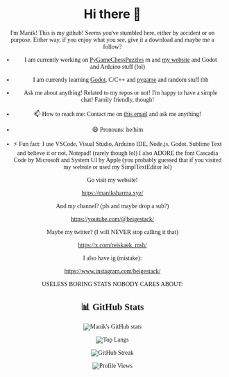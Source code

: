 <center>
<h1>Hi there 👋</h1>
<font face="Cascadia Code">
I'm Manik! This is my github! Seems you've stumbled here, either by accident or on purpose.
Either way, if you enjoy what you see, give it a download and maybe me a follow?

- 🔭 I am currently working on <a href="https://github.com/reiskaek-msh/PyGameChessPuzzles">PyGameChessPuzzles</a> rn and <a href="https://maniksharma.xyz">my website</a> and Godot and Arduino stuff (lol)

- 🌱 I am currently learning <a href="https://godotengine.org/">Godot</a>, C/C++ and <a href="https://pygame.org">pygame</a> and random stuff tbh

- 💬 Ask me about anything! Related to my repos or not! I'm happy to have a simple chat! Family friendly, though!

- 📫 How to reach me: Contact me on <a href="mailto:hello@maniksharma.xyz">this email</a> and ask me anything!

- 😄 Pronouns: he/him

- ⚡ Fun fact: I use VSCode, Visual Studio, Arduino IDE, Node.js, Godot, Sublime Text and believe it or not, Notepad! (rarely though lol) I also ADORE the font Cascadia Code by Microsoft and System UI by Apple (you probably guessed that if you visited my website or used my SimplTextEditor lol)


Go visit my website! 

https://maniksharma.xyz/

And my channel? (pls and maybe drop a sub?)

https://youtube.com/@beigestack/

Maybe my twitter? (I will NEVER stop calling it that)

https://x.com/reiskaek_msh/

I also have ig (mistake):

https://www.instagram.com/beigestack/

USELESS BORING STATS NOBODY CARES ABOUT:

## 📊 GitHub Stats
![Manik's GitHub stats](https://github-readme-stats.vercel.app/api?username=beigestack&show_icons=true&theme=tokyonight)

![Top Langs](https://github-readme-stats.vercel.app/api/top-langs/?username=beigestack&layout=compact&theme=tokyonight)

![GitHub Streak](https://streak-stats.demolab.com/?user=beigestack&theme=tokyonight)

![Profile Views](https://komarev.com/ghpvc/?username=beigestack&color=blueviolet)


<br>
</font>
</center>
